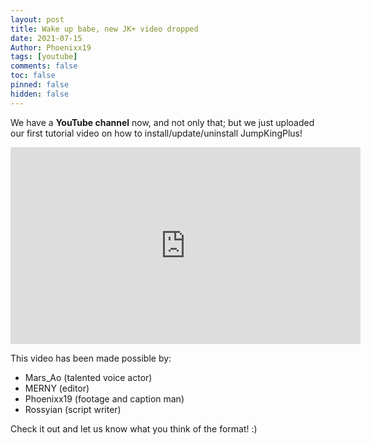 ```yaml
---
layout: post
title: Wake up babe, new JK+ video dropped
date: 2021-07-15
Author: Phoenixx19
tags: [youtube]
comments: false
toc: false
pinned: false
hidden: false
---
```


We have a **YouTube channel** now, and not only that; but we just uploaded our first tutorial video on how to install/update/uninstall JumpKingPlus!

<!-- more -->

<iframe width="560" height="315" src="https://www.youtube-nocookie.com/embed/kxg3U3plg8s" title="YouTube video player" frameborder="0" allow="accelerometer; autoplay; clipboard-write; encrypted-media; gyroscope; picture-in-picture" allowfullscreen></iframe>

This video has been made possible by:
- Mars_Ao (talented voice actor)
- MERNY (editor)
- Phoenixx19 (footage and caption man)
- Rossyian (script writer)

Check it out and let us know what you think of the format! :)